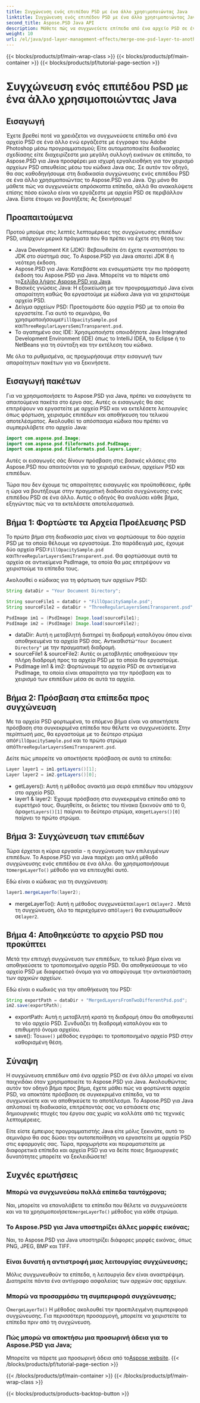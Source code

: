 ```yaml
---
title: Συγχώνευση ενός επιπέδου PSD με ένα άλλο χρησιμοποιώντας Java
linktitle: Συγχώνευση ενός επιπέδου PSD με ένα άλλο χρησιμοποιώντας Java
second_title: Aspose.PSD Java API
description: Μάθετε πώς να συγχωνεύετε επίπεδα από ένα αρχείο PSD σε ένα άλλο χρησιμοποιώντας το Aspose.PSD για Java με το βήμα προς βήμα εκμάθησή μας. Ιδανικό για την αυτοματοποίηση των διαδικασιών σχεδιασμού σας.
weight: 10
url: /el/java/psd-layer-management-effects/merge-one-psd-layer-to-another/
---
```


{{< blocks/products/pf/main-wrap-class >}}
{{< blocks/products/pf/main-container >}}
{{< blocks/products/pf/tutorial-page-section >}}

# Συγχώνευση ενός επιπέδου PSD με ένα άλλο χρησιμοποιώντας Java

## Εισαγωγή

Έχετε βρεθεί ποτέ να χρειάζεται να συγχωνεύσετε επίπεδα από ένα αρχείο PSD σε ένα άλλο ενώ εργάζεστε με έγγραφα του Adobe Photoshop μέσω προγραμματισμού; Είτε αυτοματοποιείτε διαδικασίες σχεδίασης είτε διαχειρίζεστε μια μεγάλη συλλογή εικόνων σε επίπεδα, το Aspose.PSD για Java προσφέρει μια ισχυρή εργαλειοθήκη για τον χειρισμό αρχείων PSD απευθείας μέσω του κώδικα Java σας. Σε αυτόν τον οδηγό, θα σας καθοδηγήσουμε στη διαδικασία συγχώνευσης ενός επιπέδου PSD σε ένα άλλο χρησιμοποιώντας το Aspose.PSD για Java. Όχι μόνο θα μάθετε πώς να συγχωνεύετε απρόσκοπτα επίπεδα, αλλά θα ανακαλύψετε επίσης πόσο εύκολο είναι να εργάζεστε με αρχεία PSD σε περιβάλλον Java. Είστε έτοιμοι να βουτήξετε; Ας ξεκινήσουμε!

## Προαπαιτούμενα

Προτού μπούμε στις λεπτές λεπτομέρειες της συγχώνευσης επιπέδων PSD, υπάρχουν μερικά πράγματα που θα πρέπει να έχετε στη θέση του:

- Java Development Kit (JDK): Βεβαιωθείτε ότι έχετε εγκαταστήσει το JDK στο σύστημά σας. Το Aspose.PSD για Java απαιτεί JDK 8 ή νεότερη έκδοση.
-  Aspose.PSD για Java: Κατεβάστε και ενσωματώστε την πιο πρόσφατη έκδοση του Aspose.PSD για Java. Μπορείτε να το πάρετε από το[Σελίδα λήψης Aspose.PSD για Java](https://releases.aspose.com/psd/java/).
- Βασικές γνώσεις Java: Η εξοικείωση με τον προγραμματισμό Java είναι απαραίτητη καθώς θα εργαστούμε με κώδικα Java για να χειριστούμε αρχεία PSD.
-  Δείγμα αρχείων PSD: Προετοιμάστε δύο αρχεία PSD με τα οποία θα εργαστείτε. Για αυτό το σεμινάριο, θα χρησιμοποιήσουμε`FillOpacitySample.psd` και`ThreeRegularLayersSemiTransparent.psd`.
- Το αγαπημένο σας IDE: Χρησιμοποιήστε οποιοδήποτε Java Integrated Development Environment (IDE) όπως το IntelliJ IDEA, το Eclipse ή το NetBeans για τη σύνταξη και την εκτέλεση του κώδικα.

Με όλα τα ρυθμισμένα, ας προχωρήσουμε στην εισαγωγή των απαραίτητων πακέτων για να ξεκινήσετε.

## Εισαγωγή πακέτων

Για να χρησιμοποιήσετε το Aspose.PSD για Java, πρέπει να εισαγάγετε τα απαιτούμενα πακέτα στο έργο σας. Αυτές οι εισαγωγές θα σας επιτρέψουν να εργαστείτε με αρχεία PSD και να εκτελέσετε λειτουργίες όπως φόρτωση, χειρισμός επιπέδων και αποθήκευση του τελικού αποτελέσματος. Ακολουθεί το απόσπασμα κώδικα που πρέπει να συμπεριλάβετε στο αρχείο Java:

```java
import com.aspose.psd.Image;
import com.aspose.psd.fileformats.psd.PsdImage;
import com.aspose.psd.fileformats.psd.layers.Layer;
```

Αυτές οι εισαγωγές σάς δίνουν πρόσβαση στις βασικές κλάσεις στο Aspose.PSD που απαιτούνται για το χειρισμό εικόνων, αρχείων PSD και επιπέδων.

Τώρα που δεν έχουμε τις απαραίτητες εισαγωγές και προϋποθέσεις, ήρθε η ώρα να βουτήξουμε στην πραγματική διαδικασία συγχώνευσης ενός επιπέδου PSD σε ένα άλλο. Αυτός ο οδηγός θα αναλύσει κάθε βήμα, εξηγώντας πώς να τα εκτελέσετε αποτελεσματικά.

## Βήμα 1: Φορτώστε τα Αρχεία Προέλευσης PSD

 Το πρώτο βήμα στη διαδικασία μας είναι να φορτώσουμε τα δύο αρχεία PSD με τα οποία θέλουμε να εργαστούμε. Στο παράδειγμά μας, έχουμε δύο αρχεία PSD:`FillOpacitySample.psd` και`ThreeRegularLayersSemiTransparent.psd`. Θα φορτώσουμε αυτά τα αρχεία σε αντικείμενα PsdImage, τα οποία θα μας επιτρέψουν να χειριστούμε τα επίπεδα τους.

Ακολουθεί ο κώδικας για τη φόρτωση των αρχείων PSD:

```java
String dataDir = "Your Document Directory";

String sourceFile1 = dataDir + "FillOpacitySample.psd";
String sourceFile2 = dataDir + "ThreeRegularLayersSemiTransparent.psd";

PsdImage im1 = (PsdImage) Image.load(sourceFile1);
PsdImage im2 = (PsdImage) Image.load(sourceFile2);
```

- dataDir: Αυτή η μεταβλητή διατηρεί τη διαδρομή καταλόγου όπου είναι αποθηκευμένα τα αρχεία PSD σας. Αντικαθιστώ`"Your Document Directory"` με την πραγματική διαδρομή.
- sourceFile1 & sourceFile2: Αυτές οι μεταβλητές αποθηκεύουν την πλήρη διαδρομή προς τα αρχεία PSD με τα οποία θα εργαστούμε.
- PsdImage im1 & im2: Φορτώνουμε τα αρχεία PSD σε αντικείμενα PsdImage, τα οποία είναι απαραίτητα για την πρόσβαση και το χειρισμό των επιπέδων μέσα σε αυτά τα αρχεία.

## Βήμα 2: Πρόσβαση στα επίπεδα προς συγχώνευση

 Με τα αρχεία PSD φορτωμένα, το επόμενο βήμα είναι να αποκτήσετε πρόσβαση στα συγκεκριμένα επίπεδα που θέλετε να συγχωνεύσετε. Στην περίπτωσή μας, θα εργαστούμε με το δεύτερο στρώμα από`FillOpacitySample.psd` και το πρώτο στρώμα από`ThreeRegularLayersSemiTransparent.psd`.

Δείτε πώς μπορείτε να αποκτήσετε πρόσβαση σε αυτά τα επίπεδα:

```java
Layer layer1 = im1.getLayers()[1];
Layer layer2 = im2.getLayers()[0];
```

- getLayers(): Αυτή η μέθοδος ανακτά μια σειρά επιπέδων που υπάρχουν στο αρχείο PSD.
-  layer1 & layer2: Έχουμε πρόσβαση στα συγκεκριμένα επίπεδα από το ευρετήριό τους. Θυμηθείτε, οι δείκτες του πίνακα ξεκινούν από το 0, άρα`getLayers()[1]` παίρνει το δεύτερο στρώμα, και`getLayers()[0]` παίρνει το πρώτο στρώμα.

## Βήμα 3: Συγχώνευση των επιπέδων

Τώρα έρχεται η κύρια εργασία - η συγχώνευση των επιλεγμένων επιπέδων. Το Aspose.PSD για Java παρέχει μια απλή μέθοδο συγχώνευσης ενός επιπέδου σε ένα άλλο. Θα χρησιμοποιήσουμε το`mergeLayerTo()` μέθοδο για να επιτευχθεί αυτό.

Εδώ είναι ο κώδικας για τη συγχώνευση:

```java
layer1.mergeLayerTo(layer2);
```

-  mergeLayerTo(): Αυτή η μέθοδος συγχωνεύεται`layer1` σε`layer2` . Μετά τη συγχώνευση, όλο το περιεχόμενο από`layer1` θα ενσωματωθούν σε`layer2`.

## Βήμα 4: Αποθηκεύστε το αρχείο PSD που προκύπτει

Μετά την επιτυχή συγχώνευση των επιπέδων, το τελικό βήμα είναι να αποθηκεύσετε το τροποποιημένο αρχείο PSD. Θα αποθηκεύσουμε το νέο αρχείο PSD με διαφορετικό όνομα για να αποφύγουμε την αντικατάσταση των αρχικών αρχείων.

Εδώ είναι ο κωδικός για την αποθήκευση του PSD:

```java
String exportPath = dataDir + "MergedLayersFromTwoDifferentPsd.psd";
im2.save(exportPath);
```

- exportPath: Αυτή η μεταβλητή κρατά τη διαδρομή όπου θα αποθηκευτεί το νέο αρχείο PSD. Συνδυάζει τη διαδρομή καταλόγου και το επιθυμητό όνομα αρχείου.
-  save(): Το`save()` μέθοδος εγγράφει το τροποποιημένο αρχείο PSD στην καθορισμένη θέση.

## Σύναψη

Η συγχώνευση επιπέδων από ένα αρχείο PSD σε ένα άλλο μπορεί να είναι παιχνιδάκι όταν χρησιμοποιείτε το Aspose.PSD για Java. Ακολουθώντας αυτόν τον οδηγό βήμα προς βήμα, έχετε μάθει πώς να φορτώνετε αρχεία PSD, να αποκτάτε πρόσβαση σε συγκεκριμένα επίπεδα, να τα συγχωνεύετε και να αποθηκεύετε το αποτέλεσμα. Το Aspose.PSD για Java απλοποιεί τη διαδικασία, επιτρέποντάς σας να εστιάσετε στις δημιουργικές πτυχές του έργου σας χωρίς να κολλάτε από τις τεχνικές λεπτομέρειες.

Είτε είστε έμπειρος προγραμματιστής Java είτε μόλις ξεκινάτε, αυτό το σεμινάριο θα σας δώσει την αυτοπεποίθηση να εργαστείτε με αρχεία PSD στις εφαρμογές σας. Τώρα, προχωρήστε και πειραματιστείτε με διαφορετικά επίπεδα και αρχεία PSD για να δείτε ποιες δημιουργικές δυνατότητες μπορείτε να ξεκλειδώσετε!

## Συχνές ερωτήσεις

### Μπορώ να συγχωνεύσω πολλά επίπεδα ταυτόχρονα;
 Ναι, μπορείτε να επαναλάβετε τα επίπεδα που θέλετε να συγχωνεύσετε και να τα χρησιμοποιήσετε`mergeLayerTo()` μέθοδος για κάθε στρώμα.

### Το Aspose.PSD για Java υποστηρίζει άλλες μορφές εικόνας;
Ναι, το Aspose.PSD για Java υποστηρίζει διάφορες μορφές εικόνας, όπως PNG, JPEG, BMP και TIFF.

### Είναι δυνατή η αντιστροφή μιας λειτουργίας συγχώνευσης;
Μόλις συγχωνευθούν τα επίπεδα, η λειτουργία δεν είναι αναστρέψιμη. Διατηρείτε πάντα ένα αντίγραφο ασφαλείας των αρχικών σας αρχείων.

### Μπορώ να προσαρμόσω τη συμπεριφορά συγχώνευσης;
 Ο`mergeLayerTo()` Η μέθοδος ακολουθεί την προεπιλεγμένη συμπεριφορά συγχώνευσης. Για περισσότερη προσαρμογή, μπορείτε να χειριστείτε τα επίπεδα πριν από τη συγχώνευση.

### Πώς μπορώ να αποκτήσω μια προσωρινή άδεια για το Aspose.PSD για Java;
 Μπορείτε να πάρετε μια προσωρινή άδεια από το[Aspose website](https://purchase.aspose.com/temporary-license/).
{{< /blocks/products/pf/tutorial-page-section >}}

{{< /blocks/products/pf/main-container >}}
{{< /blocks/products/pf/main-wrap-class >}}

{{< blocks/products/products-backtop-button >}}
